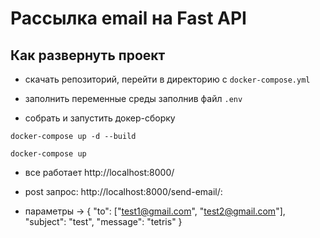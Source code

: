 # Рассылка email на Fast API

## Как развернуть проект
- скачать репозиторий, перейти в директорию с ```docker-compose.yml```

- заполнить переменные среды заполнив файл ```.env```

- собрать и запустить докер-сборку

```docker-compose up -d --build```

```docker-compose up```

- все работает http://localhost:8000/

- post запрос: http://localhost:8000/send-email/:

- параметры → {
    "to": ["test1@gmail.com", "test2@gmail.com"],
    "subject": "test",
    "message": "tetris"
}